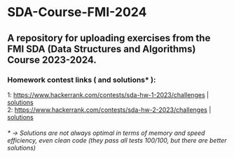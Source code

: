 # SDA-Course-FMI-2024
## A repository for uploading exercises from the FMI SDA (Data Structures and Algorithms) Course 2023-2024.

### Homework contest links ( and solutions* ):
1: https://www.hackerrank.com/contests/sda-hw-1-2023/challenges | <a href="homeworks/homework1">solutions</a> <br/>
2: https://www.hackerrank.com/contests/sda-hw-2-2023/challenges | <a href="homeworks/homework2">solutions</a> <br/>
###### * -> Solutions are not always optimal in terms of memory and speed efficiency, even clean code (they pass all tests 100/100, but there are better solutions)
